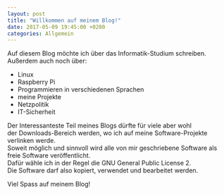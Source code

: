 ```yaml
---
layout: post
title: "Willkommen auf meinem Blog!"
date: 2017-05-09 19:45:00 +0200
categories: Allgemein
---
```


Auf diesem Blog möchte ich über das Informatik-Studium schreiben.  
Außerdem auch noch über:  
- Linux  
- Raspberry Pi  
- Programmieren in verschiedenen Sprachen  
- meine Projekte  
- Netzpolitik  
- IT-Sicherheit  
  
Der Interessanteste Teil meines Blogs dürfte für viele aber wohl  
der Downloads-Bereich werden, wo ich auf meine Software-Projekte verlinken werde.  
Soweit möglich und sinnvoll wird alle von mir geschriebene Software als freie Software veröffentlicht.  
Dafür wähle ich in der Regel die GNU General Public License 2.  
Die Software darf also kopiert, verwendet und bearbeitet werden.  
  
Viel Spass auf meinem Blog!
